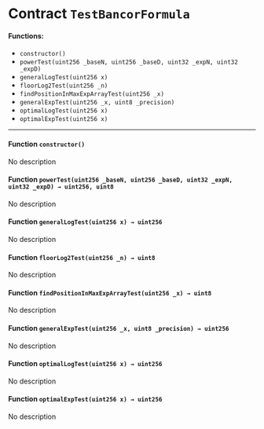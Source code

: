 # Contract `TestBancorFormula`



#### Functions:
- `constructor()`
- `powerTest(uint256 _baseN, uint256 _baseD, uint32 _expN, uint32 _expD)`
- `generalLogTest(uint256 x)`
- `floorLog2Test(uint256 _n)`
- `findPositionInMaxExpArrayTest(uint256 _x)`
- `generalExpTest(uint256 _x, uint8 _precision)`
- `optimalLogTest(uint256 x)`
- `optimalExpTest(uint256 x)`


---

#### Function `constructor()`
No description
#### Function `powerTest(uint256 _baseN, uint256 _baseD, uint32 _expN, uint32 _expD) → uint256, uint8`
No description
#### Function `generalLogTest(uint256 x) → uint256`
No description
#### Function `floorLog2Test(uint256 _n) → uint8`
No description
#### Function `findPositionInMaxExpArrayTest(uint256 _x) → uint8`
No description
#### Function `generalExpTest(uint256 _x, uint8 _precision) → uint256`
No description
#### Function `optimalLogTest(uint256 x) → uint256`
No description
#### Function `optimalExpTest(uint256 x) → uint256`
No description



